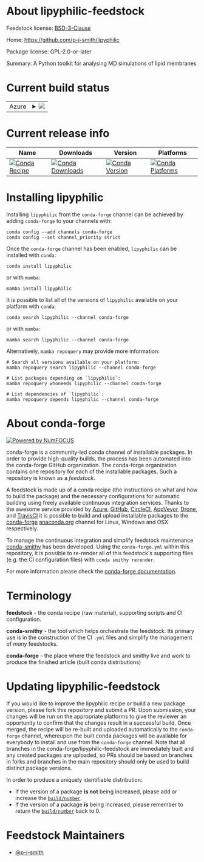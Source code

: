About lipyphilic-feedstock
==========================

Feedstock license: [BSD-3-Clause](https://github.com/conda-forge/lipyphilic-feedstock/blob/main/LICENSE.txt)

Home: https://github.com/p-j-smith/lipyphilic

Package license: GPL-2.0-or-later

Summary: A Python toolkit for analysing MD simulations of lipid membranes

Current build status
====================


<table>
    
  <tr>
    <td>Azure</td>
    <td>
      <details>
        <summary>
          <a href="https://dev.azure.com/conda-forge/feedstock-builds/_build/latest?definitionId=12092&branchName=main">
            <img src="https://dev.azure.com/conda-forge/feedstock-builds/_apis/build/status/lipyphilic-feedstock?branchName=main">
          </a>
        </summary>
        <table>
          <thead><tr><th>Variant</th><th>Status</th></tr></thead>
          <tbody><tr>
              <td>linux_64_python3.10.____cpython</td>
              <td>
                <a href="https://dev.azure.com/conda-forge/feedstock-builds/_build/latest?definitionId=12092&branchName=main">
                  <img src="https://dev.azure.com/conda-forge/feedstock-builds/_apis/build/status/lipyphilic-feedstock?branchName=main&jobName=linux&configuration=linux%20linux_64_python3.10.____cpython" alt="variant">
                </a>
              </td>
            </tr><tr>
              <td>linux_64_python3.11.____cpython</td>
              <td>
                <a href="https://dev.azure.com/conda-forge/feedstock-builds/_build/latest?definitionId=12092&branchName=main">
                  <img src="https://dev.azure.com/conda-forge/feedstock-builds/_apis/build/status/lipyphilic-feedstock?branchName=main&jobName=linux&configuration=linux%20linux_64_python3.11.____cpython" alt="variant">
                </a>
              </td>
            </tr><tr>
              <td>linux_64_python3.12.____cpython</td>
              <td>
                <a href="https://dev.azure.com/conda-forge/feedstock-builds/_build/latest?definitionId=12092&branchName=main">
                  <img src="https://dev.azure.com/conda-forge/feedstock-builds/_apis/build/status/lipyphilic-feedstock?branchName=main&jobName=linux&configuration=linux%20linux_64_python3.12.____cpython" alt="variant">
                </a>
              </td>
            </tr><tr>
              <td>osx_64_python3.10.____cpython</td>
              <td>
                <a href="https://dev.azure.com/conda-forge/feedstock-builds/_build/latest?definitionId=12092&branchName=main">
                  <img src="https://dev.azure.com/conda-forge/feedstock-builds/_apis/build/status/lipyphilic-feedstock?branchName=main&jobName=osx&configuration=osx%20osx_64_python3.10.____cpython" alt="variant">
                </a>
              </td>
            </tr><tr>
              <td>osx_64_python3.11.____cpython</td>
              <td>
                <a href="https://dev.azure.com/conda-forge/feedstock-builds/_build/latest?definitionId=12092&branchName=main">
                  <img src="https://dev.azure.com/conda-forge/feedstock-builds/_apis/build/status/lipyphilic-feedstock?branchName=main&jobName=osx&configuration=osx%20osx_64_python3.11.____cpython" alt="variant">
                </a>
              </td>
            </tr><tr>
              <td>osx_64_python3.12.____cpython</td>
              <td>
                <a href="https://dev.azure.com/conda-forge/feedstock-builds/_build/latest?definitionId=12092&branchName=main">
                  <img src="https://dev.azure.com/conda-forge/feedstock-builds/_apis/build/status/lipyphilic-feedstock?branchName=main&jobName=osx&configuration=osx%20osx_64_python3.12.____cpython" alt="variant">
                </a>
              </td>
            </tr><tr>
              <td>win_64_python3.10.____cpython</td>
              <td>
                <a href="https://dev.azure.com/conda-forge/feedstock-builds/_build/latest?definitionId=12092&branchName=main">
                  <img src="https://dev.azure.com/conda-forge/feedstock-builds/_apis/build/status/lipyphilic-feedstock?branchName=main&jobName=win&configuration=win%20win_64_python3.10.____cpython" alt="variant">
                </a>
              </td>
            </tr><tr>
              <td>win_64_python3.11.____cpython</td>
              <td>
                <a href="https://dev.azure.com/conda-forge/feedstock-builds/_build/latest?definitionId=12092&branchName=main">
                  <img src="https://dev.azure.com/conda-forge/feedstock-builds/_apis/build/status/lipyphilic-feedstock?branchName=main&jobName=win&configuration=win%20win_64_python3.11.____cpython" alt="variant">
                </a>
              </td>
            </tr><tr>
              <td>win_64_python3.12.____cpython</td>
              <td>
                <a href="https://dev.azure.com/conda-forge/feedstock-builds/_build/latest?definitionId=12092&branchName=main">
                  <img src="https://dev.azure.com/conda-forge/feedstock-builds/_apis/build/status/lipyphilic-feedstock?branchName=main&jobName=win&configuration=win%20win_64_python3.12.____cpython" alt="variant">
                </a>
              </td>
            </tr>
          </tbody>
        </table>
      </details>
    </td>
  </tr>
</table>

Current release info
====================

| Name | Downloads | Version | Platforms |
| --- | --- | --- | --- |
| [![Conda Recipe](https://img.shields.io/badge/recipe-lipyphilic-green.svg)](https://anaconda.org/conda-forge/lipyphilic) | [![Conda Downloads](https://img.shields.io/conda/dn/conda-forge/lipyphilic.svg)](https://anaconda.org/conda-forge/lipyphilic) | [![Conda Version](https://img.shields.io/conda/vn/conda-forge/lipyphilic.svg)](https://anaconda.org/conda-forge/lipyphilic) | [![Conda Platforms](https://img.shields.io/conda/pn/conda-forge/lipyphilic.svg)](https://anaconda.org/conda-forge/lipyphilic) |

Installing lipyphilic
=====================

Installing `lipyphilic` from the `conda-forge` channel can be achieved by adding `conda-forge` to your channels with:

```
conda config --add channels conda-forge
conda config --set channel_priority strict
```

Once the `conda-forge` channel has been enabled, `lipyphilic` can be installed with `conda`:

```
conda install lipyphilic
```

or with `mamba`:

```
mamba install lipyphilic
```

It is possible to list all of the versions of `lipyphilic` available on your platform with `conda`:

```
conda search lipyphilic --channel conda-forge
```

or with `mamba`:

```
mamba search lipyphilic --channel conda-forge
```

Alternatively, `mamba repoquery` may provide more information:

```
# Search all versions available on your platform:
mamba repoquery search lipyphilic --channel conda-forge

# List packages depending on `lipyphilic`:
mamba repoquery whoneeds lipyphilic --channel conda-forge

# List dependencies of `lipyphilic`:
mamba repoquery depends lipyphilic --channel conda-forge
```


About conda-forge
=================

[![Powered by
NumFOCUS](https://img.shields.io/badge/powered%20by-NumFOCUS-orange.svg?style=flat&colorA=E1523D&colorB=007D8A)](https://numfocus.org)

conda-forge is a community-led conda channel of installable packages.
In order to provide high-quality builds, the process has been automated into the
conda-forge GitHub organization. The conda-forge organization contains one repository
for each of the installable packages. Such a repository is known as a *feedstock*.

A feedstock is made up of a conda recipe (the instructions on what and how to build
the package) and the necessary configurations for automatic building using freely
available continuous integration services. Thanks to the awesome service provided by
[Azure](https://azure.microsoft.com/en-us/services/devops/), [GitHub](https://github.com/),
[CircleCI](https://circleci.com/), [AppVeyor](https://www.appveyor.com/),
[Drone](https://cloud.drone.io/welcome), and [TravisCI](https://travis-ci.com/)
it is possible to build and upload installable packages to the
[conda-forge](https://anaconda.org/conda-forge) [anaconda.org](https://anaconda.org/)
channel for Linux, Windows and OSX respectively.

To manage the continuous integration and simplify feedstock maintenance
[conda-smithy](https://github.com/conda-forge/conda-smithy) has been developed.
Using the ``conda-forge.yml`` within this repository, it is possible to re-render all of
this feedstock's supporting files (e.g. the CI configuration files) with ``conda smithy rerender``.

For more information please check the [conda-forge documentation](https://conda-forge.org/docs/).

Terminology
===========

**feedstock** - the conda recipe (raw material), supporting scripts and CI configuration.

**conda-smithy** - the tool which helps orchestrate the feedstock.
                   Its primary use is in the construction of the CI ``.yml`` files
                   and simplify the management of *many* feedstocks.

**conda-forge** - the place where the feedstock and smithy live and work to
                  produce the finished article (built conda distributions)


Updating lipyphilic-feedstock
=============================

If you would like to improve the lipyphilic recipe or build a new
package version, please fork this repository and submit a PR. Upon submission,
your changes will be run on the appropriate platforms to give the reviewer an
opportunity to confirm that the changes result in a successful build. Once
merged, the recipe will be re-built and uploaded automatically to the
`conda-forge` channel, whereupon the built conda packages will be available for
everybody to install and use from the `conda-forge` channel.
Note that all branches in the conda-forge/lipyphilic-feedstock are
immediately built and any created packages are uploaded, so PRs should be based
on branches in forks and branches in the main repository should only be used to
build distinct package versions.

In order to produce a uniquely identifiable distribution:
 * If the version of a package **is not** being increased, please add or increase
   the [``build/number``](https://docs.conda.io/projects/conda-build/en/latest/resources/define-metadata.html#build-number-and-string).
 * If the version of a package **is** being increased, please remember to return
   the [``build/number``](https://docs.conda.io/projects/conda-build/en/latest/resources/define-metadata.html#build-number-and-string)
   back to 0.

Feedstock Maintainers
=====================

* [@p-j-smith](https://github.com/p-j-smith/)


